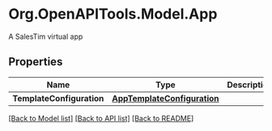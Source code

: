 # Org.OpenAPITools.Model.App
A SalesTim virtual app
## Properties

Name | Type | Description | Notes
------------ | ------------- | ------------- | -------------
**TemplateConfiguration** | [**AppTemplateConfiguration**](AppTemplateConfiguration.md) |  | [optional] 

[[Back to Model list]](../README.md#documentation-for-models) [[Back to API list]](../README.md#documentation-for-api-endpoints) [[Back to README]](../README.md)

